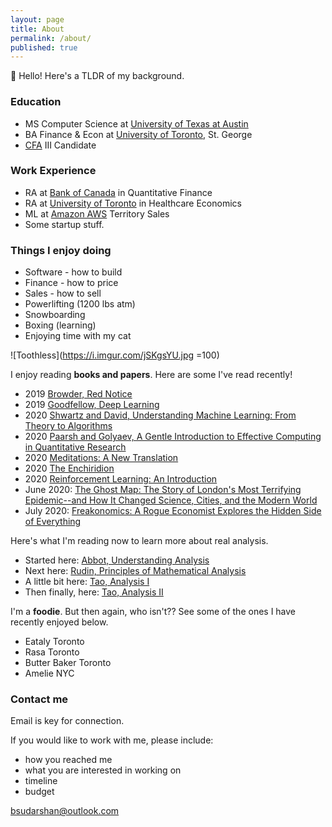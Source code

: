 ```yaml
---
layout: page
title: About
permalink: /about/
published: true
---
```


:wave: Hello! Here's a TLDR of my background.

### Education
- MS Computer Science at [University of Texas at Austin](https://www.utexas.edu/)
- BA Finance & Econ at [University of Toronto](https://www.utoronto.ca/), St. George
- [CFA](https://www.cfainstitute.org/) III Candidate

### Work Experience
- RA at [Bank of Canada](https://www.bankofcanada.ca/) in Quantitative Finance
- RA at [University of Toronto](https://www.utoronto.ca/) in Healthcare Economics
- ML at [Amazon AWS](https://aws.amazon.com/) Territory Sales
- Some startup stuff.

### Things I enjoy doing
- Software - how to build
- Finance - how to price
- Sales - how to sell
- Powerlifting (1200 lbs atm)
- Snowboarding
- Boxing (learning)
- Enjoying time with my cat
  
![Toothless](https://i.imgur.com/jSKgsYU.jpg =100)


I enjoy reading **books and papers**. Here are some I've read recently!

- 2019 [Browder, Red Notice](https://www.amazon.ca/Red-Notice-Finance-Murder-Justice/dp/147675571X)
- 2019 [Goodfellow, Deep Learning](https://www.amazon.ca/Deep-Learning-Ian-Goodfellow/dp/0262035618)
- 2020 [Shwartz and David, Understanding Machine Learning: From Theory to Algorithms](https://www.amazon.ca/Understanding-Machine-Learning-Theory-Algorithms/dp/1107057132/)
- 2020 [Paarsh and Golyaev, A Gentle Introduction to Effective Computing in Quantitative Research](https://www.amazon.ca/Introduction-Effective-Computing-Quantitative-Research/dp/0262034115)
- 2020 [Meditations: A New Translation](https://www.amazon.com/Meditations-New-Translation-Marcus-Aurelius/dp/0812968255/ref=sr_1_3?dchild=1&keywords=meditations&qid=1595533513&s=books&sr=1-3)
- 2020 [The Enchiridion](https://www.amazon.com/Enchiridion-Epictetus/dp/152156034X/ref=sr_1_3?dchild=1&keywords=enchiridion&qid=1595533572&sr=8-3)
- 2020 [Reinforcement Learning: An Introduction](http://www.incompleteideas.net/book/the-book-2nd.html)
- June 2020: [The Ghost Map: The Story of London's Most Terrifying Epidemic--and How It Changed Science, Cities, and the Modern World](https://www.amazon.com/Ghost-Map-Londons-Terrifying-Epidemic/dp/1594482691)
- July 2020: [Freakonomics: A Rogue Economist Explores the Hidden Side of Everything](https://www.amazon.com/Freakonomics-Economist-Explores-Hidden-Everything/dp/0060731338)

Here's what I'm reading now to learn more about real analysis.

- Started here: [Abbot, Understanding Analysis](https://elliespathtostatistics.files.wordpress.com/2018/03/abbott-second-edition.pdf) 
- Next here: [Rudin, Principles of Mathematical Analysis](https://notendur.hi.is/vae11/%C3%9Eekking/principles_of_mathematical_analysis_walter_rudin.pdf)
- A little bit here: [Tao, Analysis I](https://github.com/WMX567/Math-learning/blob/master/Analysis%20I%20Terence%20Tao.pdf)
- Then finally, here: [Tao, Analysis II](https://github.com/WMX567/Math-learning/blob/master/Analysis%20I%20Terence%20Tao.pdf)


I'm a **foodie**. But then again, who isn't?? See some of the ones I have recently enjoyed below.

- Eataly Toronto
- Rasa Toronto
- Butter Baker Toronto
- Amelie NYC

### Contact me

Email is key for connection.

If you would like to work with me, please include:
- how you reached me
- what you are interested in working on
- timeline
- budget

[bsudarshan@outlook.com](mailto:bsudarshan@outlook.com)
